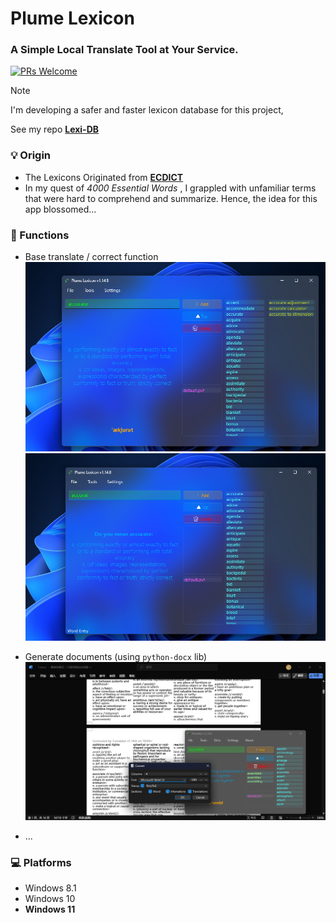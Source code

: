 # Plume Lexicon
### A Simple Local Translate Tool at Your Service.
[![PRs Welcome](https://img.shields.io/badge/PRs-welcome-brightgreen.svg?style=flat-square)](https://github.com/DogeCN/Plume-Lexicon/pulls)

> [!NOTE]
> I'm developing a safer and faster lexicon database for this project,
> 
> See my repo [**Lexi-DB**](https://github.com/DogeCN/Lexi-DB)


### 💡 Origin
 - The Lexicons Originated from [**ECDICT**](https://github.com/skywind3000/ECDICT)
 - In my quest of *4000 Essential Words* , I grappled with unfamiliar terms that were hard to comprehend and summarize. Hence, the idea for this app blossomed...

### 🤔 Functions

 - Base translate / correct function \
  ![Translate (English)](.pics/translate.png "Translate (English)")
  ![Correct](.pics/correct.png "Correct")

 - Generate documents (using `python-docx` lib) \
  ![Document](.pics/convert.png)

 - ...

### 💻 Platforms
 - Windows 8.1
 - Windows 10
 - **Windows 11**
